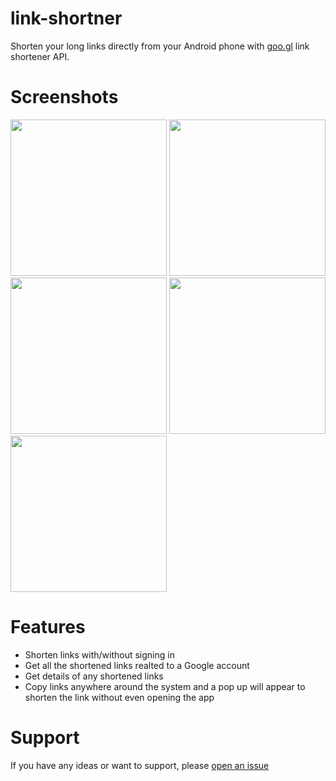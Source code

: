 # link-shortner
Shorten your long links directly from your Android phone with [goo.gl](https://goo.gl) link shortener API.

# Screenshots
<img src="https://github.com/gurleensethi/link-shortner/blob/master/Screenshots/login.png" width="250"/> <img src="https://github.com/gurleensethi/link-shortner/blob/master/Screenshots/home.png" width="250"/> 
<img src="https://github.com/gurleensethi/link-shortner/blob/master/Screenshots/all_links.png" width="250"/> <img src="https://github.com/gurleensethi/link-shortner/blob/master/Screenshots/stats_1.png" width="250"/> 
<img src="https://github.com/gurleensethi/link-shortner/blob/master/Screenshots/stats_2.png" width="250"/>

# Features
* Shorten links with/without signing in
* Get all the shortened links realted to a Google account
* Get details of any shortened links
* Copy links anywhere around the system and a pop up will appear to shorten the link without even opening the app

# Support
If you have any ideas or want to support, please [open an issue](https://github.com/gurleensethi/link-shortner/issues/new)
